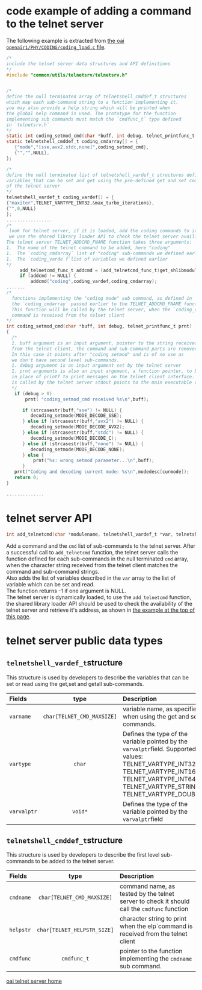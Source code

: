 # code example of adding a command to the telnet server

The following example is extracted from [the oai `openair1/PHY/CODING/coding_load.c` file](https://gitlab.eurecom.fr/oai/openairinterface5g/blob/develop/openair1/PHY/CODING/coding_load.c).

```c
/* 
include the telnet server data structures and API definitions
*/
#include "common/utils/telnetsrv/telnetsrv.h" 


/*
define the null terminated array of telnetshell_cmddef_t structures
which map each sub-command string to a function implementing it. 
you may also provide a help string which will be printed when
the global help command is used. The prototype for the function
implementing sub commands must match the `cmdfunc_t` type defined
in `telnetsrv.h`
*/
static int coding_setmod_cmd(char *buff, int debug, telnet_printfunc_t prnt);
static telnetshell_cmddef_t coding_cmdarray[] = {
   {"mode","[sse,avx2,stdc,none]",coding_setmod_cmd},
   {"","",NULL},
};

/*
define the null terminated list of telnetshell_vardef_t structures defining the
variables that can be set and get using the pre-defined get and set command 
of the telnet server
*/
telnetshell_vardef_t coding_vardef[] = {
{"maxiter",TELNET_VARTYPE_INT32,&max_turbo_iterations},
{"",0,NULL}
};
.................
/*
 look for telnet server, if it is loaded, add the coding commands to it 
 we use the shared library loader API to check the telnet server availibility
The telnet server TELNET_ADDCMD_FNAME function takes three arguments:
1.  The name of the telnet command to be added, here "coding"
1.  The `coding_cmdarray` list of "coding" sub-commands we defined earlier
1.  The `coding_varde f`list of variables we defined earlier
*/
     add_telnetcmd_func_t addcmd = (add_telnetcmd_func_t)get_shlibmodule_fptr("telnetsrv", TELNET_ADDCMD_FNAME);
     if (addcmd != NULL) {
         addcmd("coding",coding_vardef,coding_cmdarray); 
.......
/* 
  functions implementing the "coding mode" sub command, as defined in
  the `coding_cmdarray` passed earlier to the TELNET_ADDCMD_FNAME function.
  This function will be called by the telnet server, when the `coding_cmdarray`
  command is received from the telnet client
*/
int coding_setmod_cmd(char *buff, int debug, telnet_printfunc_t prnt)
{
  /* 
  1. buff argument is an input argument, pointer to the string received
  from the telnet client, the command and sub-command parts are removed
  In this case it points after "coding setmod" and is of no use as
  we don't have second level sub-commands.  
  1. debug argument is an input argument set by the telnet server
  1. prnt arguments is also an input argument, a function pointer, to be used 
  in place of printf to print messages on the telnet client interface. As this function
  is called by the telnet server stdout points to the main executable console,  
  */
   if (debug > 0)
       prnt( "coding_setmod_cmd received %s\n",buff);

      if (strcasestr(buff,"sse") != NULL) {
         decoding_setmode(MODE_DECODE_SSE);
      } else if (strcasestr(buff,"avx2") != NULL) {
         decoding_setmode(MODE_DECODE_AVX2);
      } else if (strcasestr(buff,"stdc") != NULL) {
         decoding_setmode(MODE_DECODE_C);
      } else if (strcasestr(buff,"none") != NULL) {
         decoding_setmode(MODE_DECODE_NONE);
      } else {
          prnt("%s: wrong setmod parameter...\n",buff);
      }
   prnt("Coding and decoding current mode: %s\n",modedesc[curmode]);
   return 0;
}

..............

```
# telnet server API

```c
int add_telnetcmd(char *modulename, telnetshell_vardef_t *var, telnetshell_cmddef_t *cmd)
```
Add a command and the `cmd` list of sub-commands to the telnet server. After a successful call to `add_telnetcmd` function, the telnet server calls the function defined for each sub-commands in the null terminated `cmd` array, when the character string received from the telnet client matches the command and sub-command strings.  
Also adds the list of variables described in the `var` array to the list of variable which can be set and read.  
The function returns -1 if one argument is NULL.  
The telnet server is dynamically loaded, to use  the `add_telnetcmd` function, the shared library loader API should be used to check the availability of the telnet server and retrieve it's address, as shown in [the example at the top of this page](telnetaddcmd#code-example-of-adding-a-command-to-the-telnet-server).  

# telnet server public data types
## `telnetshell_vardef_t`structure  
 This structure is used by developers to describe the variables that can be set or read using the get,set and getall sub-commands.

| Fields     | type |Description                                                       | 
|:-----------|:------:|:-----------------------|
| `varname`    | `char[TELNET_CMD_MAXSIZE]`  | variable name, as specified when using the get and set commands. |
| `vartype`     | `char` |  Defines the type of the variable pointed by the `varvalptr`field. Supported values: TELNET_VARTYPE_INT32  TELNET_VARTYPE_INT16 TELNET_VARTYPE_INT64  TELNET_VARTYPE_STRING   TELNET_VARTYPE_DOUBLE |
| `varvalptr`     | `void*` |  Defines the type of the variable pointed by the `varvalptr`field |

## `telnetshell_cmddef_t`structure  
 This structure is used by developers to describe the first level sub-commands to be added to the telnet server.

| Fields     | type |Description                                                       | 
|:-----------|:------:|:-----------------------|
| `cmdname`    | `char[TELNET_CMD_MAXSIZE]`  | command name, as tested by the telnet server to check it should call the `cmdfunc` function  |
| `helpstr`     | `char[TELNET_HELPSTR_SIZE]` |  character string to print when the elp`command is received from the telnet client |
| `cmdfunc`     | `cmdfunc_t` |  pointer to the function implementing the `cmdname` sub command. |

[oai telnet server home](telnetsrv)